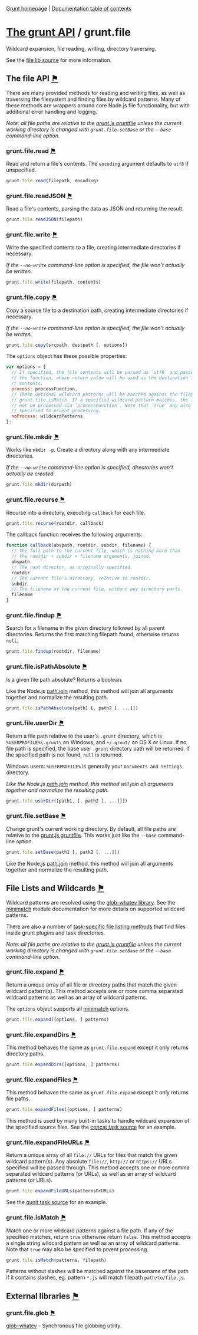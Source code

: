 [Grunt homepage](https://github.com/cowboy/grunt) | [Documentation table of contents](toc.md)

# [The grunt API](api.md) / grunt.file

Wildcard expansion, file reading, writing, directory traversing.

See the [file lib source](../lib/grunt/file.js) for more information.

## The file API <a name="the-file-api" href="#the-file-api" title="Link to this section">⚑</a>
There are many provided methods for reading and writing files, as well as traversing the filesystem and finding files by wildcard patterns. Many of these methods are wrappers around core Node.js file functionality, but with additional error handling and logging.

_Note: all file paths are relative to the [grunt.js gruntfile](getting_started.md) unless the current working directory is changed with `grunt.file.setBase` or the `--base` command-line option._

### grunt.file.read <a name="grunt-file-read" href="#grunt-file-read" title="Link to this section">⚑</a>
Read and return a file's contents. The `encoding` argument defaults to `utf8` if unspecified.

```javascript
grunt.file.read(filepath, encoding)
```

### grunt.file.readJSON <a name="grunt-file-readjson" href="#grunt-file-readjson" title="Link to this section">⚑</a>
Read a file's contents, parsing the data as JSON and returning the result.

```javascript
grunt.file.readJSON(filepath)
```

### grunt.file.write <a name="grunt-file-write" href="#grunt-file-write" title="Link to this section">⚑</a>
Write the specified contents to a file, creating intermediate directories if necessary.

_If the `--no-write` command-line option is specified, the file won't actually be written._

```javascript
grunt.file.write(filepath, contents)
```

### grunt.file.copy <a name="grunt-file-copy" href="#grunt-file-copy" title="Link to this section">⚑</a>
Copy a source file to a destination path, creating intermediate directories if necessary.

_If the `--no-write` command-line option is specified, the file won't actually be written._

```javascript
grunt.file.copy(srcpath, destpath [, options])
```

The `options` object has these possible properties:

```javascript
var options = {
  // If specified, the file contents will be parsed as `utf8` and passed into
  // the function, whose return value will be used as the destination file's
  // contents.
  process: processFunction,
  // These optional wildcard patterns will be matched against the filepath using
  // grunt.file.isMatch. If a specified wildcard pattern matches, the file will
  // not be processed via `processFunction`. Note that `true` may also be
  // specified to prvent processing.
  noProcess: wildcardPatterns
};
```

### grunt.file.mkdir <a name="grunt-file-mkdir" href="#grunt-file-mkdir" title="Link to this section">⚑</a>
Works like `mkdir -p`. Create a directory along with any intermediate directories.

_If the `--no-write` command-line option is specified, directories won't actually be created._

```javascript
grunt.file.mkdir(dirpath)
```

### grunt.file.recurse <a name="grunt-file-recurse" href="#grunt-file-recurse" title="Link to this section">⚑</a>
Recurse into a directory, executing `callback` for each file.

```javascript
grunt.file.recurse(rootdir, callback)
```

The callback function receives the following arguments:

```javascript
function callback(abspath, rootdir, subdir, filename) {
  // The full path to the current file, which is nothing more than
  // the rootdir + subdir + filename arguments, joined.
  abspath
  // The root director, as originally specified.
  rootdir
  // The current file's directory, relative to rootdir.
  subdir
  // The filename of the current file, without any directory parts.
  filename
}
```

### grunt.file.findup <a name="grunt-file-findup" href="#grunt-file-findup" title="Link to this section">⚑</a>
Search for a filename in the given directory followed by all parent directories. Returns the first matching filepath found, otherwise returns `null`.

```javascript
grunt.file.findup(rootdir, filename)
```

### grunt.file.isPathAbsolute <a name="grunt-file-ispathabsolute" href="#grunt-file-ispathabsolute" title="Link to this section">⚑</a>
Is a given file path absolute? Returns a boolean.

Like the Node.js [path.join](http://nodejs.org/docs/latest/api/path.html#path_path_join_path1_path2) method, this method will join all arguments together and normalize the resulting path.

```javascript
grunt.file.isPathAbsolute(path1 [, path2 [, ...]])
```

### grunt.file.userDir <a name="grunt-file-userdir" href="#grunt-file-userdir" title="Link to this section">⚑</a>
Return a file path relative to the user's `.grunt` directory, which is `%USERPROFILE%\.grunt\` on Windows, and `~/.grunt/` on OS X or Linux. If no file path is specified, the base user `.grunt` directory path will be returned. If the specified path is not found, `null` is returned.

Windows users: `%USERPROFILE%` is generally your `Documents and Settings` directory.

_Like the Node.js [path.join](http://nodejs.org/docs/latest/api/path.html#path_path_join_path1_path2) method, this method will join all arguments together and normalize the resulting path._

```javascript
grunt.file.userDir([path1, [, path2 [, ...]]])
```

### grunt.file.setBase <a name="grunt-file-setbase" href="#grunt-file-setbase" title="Link to this section">⚑</a>
Change grunt's current working directory. By default, all file paths are relative to the [grunt.js gruntfile](getting_started.md). This works just like the `--base` command-line option.

```javascript
grunt.file.setBase(path1 [, path2 [, ...]])
```

Like the Node.js [path.join](http://nodejs.org/docs/latest/api/path.html#path_path_join_path1_path2) method, this method will join all arguments together and normalize the resulting path.


## File Lists and Wildcards <a name="file-lists-and-wildcards" href="#file-lists-and-wildcards" title="Link to this section">⚑</a>
Wildcard patterns are resolved using the [glob-whatev library](https://github.com/cowboy/node-glob-whatev). See the [minimatch](https://github.com/isaacs/minimatch) module documentation for more details on supported wildcard patterns.

There are also a number of [task-specific file listing methods](api_task.md) that find files inside grunt plugins and task directories.

_Note: all file paths are relative to the [grunt.js gruntfile](getting_started.md) unless the current working directory is changed with `grunt.file.setBase` or the `--base` command-line option._

### grunt.file.expand <a name="grunt-file-expand" href="#grunt-file-expand" title="Link to this section">⚑</a>
Return a unique array of all file or directory paths that match the given wildcard pattern(s). This method accepts one or more comma separated wildcard patterns as well as an array of wildcard patterns.

The `options` object supports all [minimatch](https://github.com/isaacs/minimatch) options.

```javascript
grunt.file.expand([options, ] patterns)
```

### grunt.file.expandDirs <a name="grunt-file-expanddirs" href="#grunt-file-expanddirs" title="Link to this section">⚑</a>
This method behaves the same as `grunt.file.expand` except it only returns directory paths.

```javascript
grunt.file.expandDirs([options, ] patterns)
```

### grunt.file.expandFiles <a name="grunt-file-expandfiles" href="#grunt-file-expandfiles" title="Link to this section">⚑</a>
This method behaves the same as `grunt.file.expand` except it only returns file paths.

```javascript
grunt.file.expandFiles([options, ] patterns)
```

This method is used by many built-in tasks to handle wildcard expansion of the specified source files. See the [concat task source](../tasks/concat.js) for an example.

### grunt.file.expandFileURLs <a name="grunt-file-expandfileurls" href="#grunt-file-expandfileurls" title="Link to this section">⚑</a>
Return a unique array of all `file://` URLs for files that match the given wildcard pattern(s). Any absolute `file://`, `http://` or `https://` URLs specified will be passed through. This method accepts one or more comma separated wildcard patterns (or URLs), as well as an array of wildcard patterns (or URLs).

```javascript
grunt.file.expandFileURLs(patternsOrURLs)
```

See the [qunit task source](../tasks/qunit.js) for an example.

### grunt.file.isMatch <a name="grunt-file-ismatch" href="#grunt-file-ismatch" title="Link to this section">⚑</a>
Match one or more wildcard patterns against a file path. If any of the specified matches, return `true` otherwise return `false`. This method accepts a single string wildcard pattern as well as an array of wildcard patterns. Note that `true` may also be specified to prvent processing.

```javascript
grunt.file.isMatch(patterns, filepath)
```

Patterns without slashes will be matched against the basename of the path if it contains slashes, eg. pattern `*.js` will match filepath `path/to/file.js`.

## External libraries <a name="external-libraries" href="#external-libraries" title="Link to this section">⚑</a>

### grunt.file.glob <a name="grunt-file-glob" href="#grunt-file-glob" title="Link to this section">⚑</a>
[glob-whatev](https://github.com/cowboy/node-glob-whatev) - Synchronous file globbing utility.
